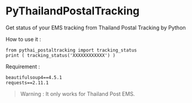 # PyThailandPostalTracking
Get status of your EMS tracking from Thailand Postal Tracking by Python

How to use it :
```
from pythai_postaltracking import tracking_status
print ( tracking_status('XXXXXXXXXXXX') )
```

Requirement :
```
beautifulsoup4==4.5.1
requests==2.11.1
```

>Warning : It only works for Thailand Post EMS.
